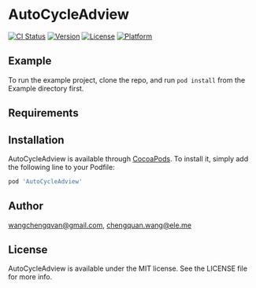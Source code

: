 # AutoCycleAdview

[![CI Status](http://img.shields.io/travis/wangchengqvan@gmail.com/AutoCycleAdview.svg?style=flat)](https://travis-ci.org/wangchengqvan@gmail.com/AutoCycleAdview)
[![Version](https://img.shields.io/cocoapods/v/AutoCycleAdview.svg?style=flat)](http://cocoapods.org/pods/AutoCycleAdview)
[![License](https://img.shields.io/cocoapods/l/AutoCycleAdview.svg?style=flat)](http://cocoapods.org/pods/AutoCycleAdview)
[![Platform](https://img.shields.io/cocoapods/p/AutoCycleAdview.svg?style=flat)](http://cocoapods.org/pods/AutoCycleAdview)

## Example

To run the example project, clone the repo, and run `pod install` from the Example directory first.

## Requirements

## Installation

AutoCycleAdview is available through [CocoaPods](http://cocoapods.org). To install
it, simply add the following line to your Podfile:

```ruby
pod 'AutoCycleAdview'
```

## Author

wangchengqvan@gmail.com, chengquan.wang@ele.me

## License

AutoCycleAdview is available under the MIT license. See the LICENSE file for more info.

